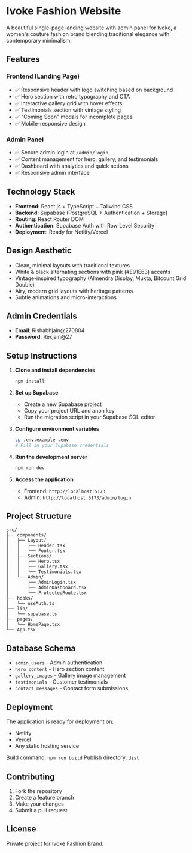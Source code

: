 # Ivoke Fashion Website

A beautiful single-page landing website with admin panel for Ivoke, a women's couture fashion brand blending traditional elegance with contemporary minimalism.

## Features

### Frontend (Landing Page)
- ✅ Responsive header with logo switching based on background
- ✅ Hero section with retro typography and CTA
- ✅ Interactive gallery grid with hover effects
- ✅ Testimonials section with vintage styling
- ✅ "Coming Soon" modals for incomplete pages
- ✅ Mobile-responsive design

### Admin Panel
- ✅ Secure admin login at `/admin/login`
- ✅ Content management for hero, gallery, and testimonials
- ✅ Dashboard with analytics and quick actions
- ✅ Responsive admin interface

## Technology Stack

- **Frontend**: React.js + TypeScript + Tailwind CSS
- **Backend**: Supabase (PostgreSQL + Authentication + Storage)
- **Routing**: React Router DOM
- **Authentication**: Supabase Auth with Row Level Security
- **Deployment**: Ready for Netlify/Vercel

## Design Aesthetic

- Clean, minimal layouts with traditional textures
- White & black alternating sections with pink (#E91E63) accents
- Vintage-inspired typography (Almendra Display, Mukta, Bitcount Grid Double)
- Airy, modern grid layouts with heritage patterns
- Subtle animations and micro-interactions

## Admin Credentials

- **Email**: Rishabhjain@270804
- **Password**: Rexjain@27

## Setup Instructions

1. **Clone and install dependencies**
   ```bash
   npm install
   ```

2. **Set up Supabase**
   - Create a new Supabase project
   - Copy your project URL and anon key
   - Run the migration script in your Supabase SQL editor

3. **Configure environment variables**
   ```bash
   cp .env.example .env
   # Fill in your Supabase credentials
   ```

4. **Run the development server**
   ```bash
   npm run dev
   ```

5. **Access the application**
   - Frontend: `http://localhost:5173`
   - Admin: `http://localhost:5173/admin/login`

## Project Structure

```
src/
├── components/
│   ├── Layout/
│   │   ├── Header.tsx
│   │   └── Footer.tsx
│   ├── Sections/
│   │   ├── Hero.tsx
│   │   ├── Gallery.tsx
│   │   └── Testimonials.tsx
│   └── Admin/
│       ├── AdminLogin.tsx
│       ├── AdminDashboard.tsx
│       └── ProtectedRoute.tsx
├── hooks/
│   └── useAuth.ts
├── lib/
│   └── supabase.ts
├── pages/
│   └── HomePage.tsx
└── App.tsx
```

## Database Schema

- `admin_users` - Admin authentication
- `hero_content` - Hero section content
- `gallery_images` - Gallery image management
- `testimonials` - Customer testimonials
- `contact_messages` - Contact form submissions

## Deployment

The application is ready for deployment on:
- Netlify
- Vercel
- Any static hosting service

Build command: `npm run build`
Publish directory: `dist`

## Contributing

1. Fork the repository
2. Create a feature branch
3. Make your changes
4. Submit a pull request

## License

Private project for Ivoke Fashion Brand.